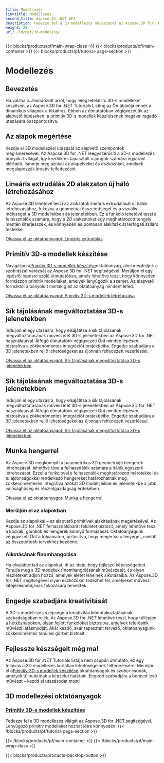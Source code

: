 ```yaml
---
title: Modellezés
linktitle: Modellezés
second_title: Aspose.3D .NET API
description: Fedezze fel a 3D modellezés művészetét az Aspose.3D for .NET segítségével! Ebben az átfogó oktatóanyagban könnyedén készíthet elragadó primitív modelleket. Engedje szabadjára kreativitását még ma.
weight: 28
url: /hu/net/3d-modeling/
---
```


{{< blocks/products/pf/main-wrap-class >}}
{{< blocks/products/pf/main-container >}}
{{< blocks/products/pf/tutorial-page-section >}}

# Modellezés


## Bevezetés

Ha valaha is álmodozott arról, hogy lélegzetelállító 3D-s modelleket készítsen, az Aspose.3D for .NET Tutorials Listing az Ön átjárója ennek a dinamikus világnak a titkaihoz. Ebben az útmutatóban végigvezetjük az alapvető lépéseken, a primitív 3D-s modellek készítésének magával ragadó utazására összpontosítva.

## Az alapok megértése

Kezdje el 3D modellezési utazását az alapvető szempontok megismerésével. Az Aspose.3D for .NET leegyszerűsíti a 3D-s modellezés bonyolult világát, így kezdők és tapasztalt rajongók számára egyaránt elérhető. Ismerje meg azokat az alapelveket és eszközöket, amelyek megalapozzák kreatív felfedezését.

## Lineáris extrudálás 2D alakzaton új háló létrehozásához

Az Aspose.3D lehetővé teszi az alakzatok lineáris extrudálását új hálók létrehozásához, fokozva a geometriai összetettséget és a vizuális mélységet a 3D modellekben és jelenetekben. Ez a funkció lehetővé teszi a felhasználók számára, hogy a 2D alakzatokat egy meghatározott tengely mentén kiterjesszék, és könnyedén és pontosan alakítsák át térfogati szilárd testekké.

[Olvassa el az oktatóanyagot: Lineáris extrudálás](./linear-extrusion/)

## Primitív 3D-s modellek készítése

 Navigáljon a[Primitív 3D-s modellek készítése](./primitive-3d-models/)oktatóanyag, ahol megfejtjük a szobrászat varázsát az Aspose.3D for .NET segítségével. Merüljön el egy lépésről lépésre szóló útmutatóban, amely lehetővé teszi, hogy könnyedén formázzon primitív modelleket, amelyek lenyűgözik a szemet. Az alapvető formáktól a bonyolult mintákig ez az oktatóanyag mindent lefed.

[Olvassa el az oktatóanyagot: Primitív 3D-s modellek létrehozása](./primitive-3d-models/)

## Sík tájolásának megváltoztatása 3D-s jelenetekben

Induljon el egy utazásra, hogy elsajátítsa a sík tájolásának megváltoztatásának művészetét 3D-s jelenetekben az Aspose.3D for .NET használatával. Átfogó útmutatónk végigvezeti Önt minden lépésen, biztosítva a zökkenőmentes integrációt projektjeibe. Engedje szabadjára a 3D jelenetekben rejlő lehetőségeket az újonnan felfedezett vezérléssel.

[Olvassa el az oktatóanyagot: Sík tájolásának megváltoztatása 3D-s jelenetekben](./change-plane-orientation/)

## Sík tájolásának megváltoztatása 3D-s jelenetekben

Induljon el egy utazásra, hogy elsajátítsa a sík tájolásának megváltoztatásának művészetét 3D-s jelenetekben az Aspose.3D for .NET használatával. Átfogó útmutatónk végigvezeti Önt minden lépésen, biztosítva a zökkenőmentes integrációt projektjeibe. Engedje szabadjára a 3D jelenetekben rejlő lehetőségeket az újonnan felfedezett vezérléssel.

[Olvassa el az oktatóanyagot: Sík tájolásának megváltoztatása 3D-s jelenetekben](./change-plane-orientation/)


## Munka hengerrel

Az Aspose.3D megkönnyíti a parametrikus 3D geometriájú hengerek létrehozását, lehetővé téve a felhasználók számára a hálók egyszerű létrehozását. Ezzel a funkcióval a felhasználók meghatározott méretekkel és tulajdonságokkal rendelkező hengereket határozhatnak meg, zökkenőmentesen integrálva azokat 3D modelljeikbe és jeleneteikbe a jobb valósághűség és részletgazdagság érdekében.

[Olvassa el az oktatóanyagot: Munka a hengerrel](./working-with-cylinder/)



### Merüljön el az alapokban

Kezdje az alapokkal – az alapvető primitívek alakításának megértésével. Az Aspose.3D for .NET felhasználóbarát felületet biztosít, amely lehetővé teszi a kockák, gömbök és hengerek könnyű formázását. Oktatóanyagunk végigvezeti Önt a folyamaton, biztosítva, hogy megértse a lényeget, mielőtt az összetettebb tervekhez kezdene.

### Alkotásának finomhangolása

Ha elsajátítottad az alapokat, itt az ideje, hogy fejleszd képességeidet. Tanulja meg a 3D modellek finomhangolásának művészetét, és olyan részleteket adjon hozzá, amelyek életet lehelnek alkotásaiba. Az Aspose.3D for .NET segítségével olyan eszközöket fedezhet fel, amelyeket művészi kifejezésmódjának fokozására terveztek.

## Engedje szabadjára kreativitását

A 3D-s modellezés szépsége a kreativitás kibontakoztatásának szabadságában rejlik. Az Aspose.3D for .NET lehetővé teszi, hogy túllépjen a hétköznapokon, olyan fejlett funkciókat biztosítva, amelyek felerősítik művészi látásmódját. Akár kezdő, akár tapasztalt tervező, oktatóanyagunk zökkenőmentes tanulási görbét biztosít.

## Fejlessze készségeit még ma!

 Az Aspose.3D for .NET Tutorials listája nem csupán útmutató; ez egy felhívás a 3D modellezés korlátlan lehetőségeinek felfedezésére. Merüljön el a[Primitív 3D-s modellek készítése](./primitive-3d-models/) oktatóanyagok és szobor csodák, amelyek túlmutatnak a képzelet határain. Engedd szabadjára a benned lévő művészt – kezdd el utazásodat most!
## 3D modellezési oktatóanyagok
### [Primitív 3D-s modellek készítése](./primitive-3d-models/)
Fedezze fel a 3D modellezés világát az Aspose.3D for .NET segítségével. Lenyűgöző primitív modelleket hozhat létre könnyedén.
{{< /blocks/products/pf/tutorial-page-section >}}

{{< /blocks/products/pf/main-container >}}
{{< /blocks/products/pf/main-wrap-class >}}

{{< blocks/products/products-backtop-button >}}
